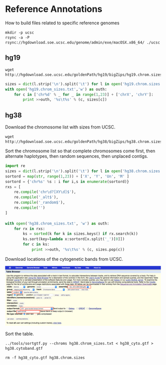 # Reference Annotations

How to build files related to specific reference genomes

```
mkdir -p ucsc
rsync -a -P rsync://hgdownload.soe.ucsc.edu/genome/admin/exe/macOSX.x86_64/ ./ucsc

```

## hg19

```
wget http://hgdownload.soe.ucsc.edu/goldenPath/hg19/bigZips/hg19.chrom.sizes
```

```python
sizes = dict(l.strip('\n').split('\t') for l in open('hg19.chrom.sizes', 'rU'))
with open('hg19.chrom_sizes.txt','w') as outh:
    for c in ['chr%d' % _ for _ in range(1,23)] + ['chrX', 'chrY']:
        print >>outh, '%s\t%s' % (c, sizes[c])

```

## hg38

Download the chromosome list with sizes from UCSC.

```
wget http://hgdownload.soe.ucsc.edu/goldenPath/hg38/bigZips/hg38.chrom.sizes
```

Sort the chromosome list so that complete chromosomes come first, then alternate haplotypes, then random sequences, then unplaced contigs.

```python
import re
sizes = dict(l.strip('\n').split('\t') for l in open('hg38.chrom.sizes', 'rU'))
sortord = map(str, range(1,23)) + ['X', 'Y', 'Un', 'M' ]
sortord = {'chr%s' %s : i for i,s in enumerate(sortord)}
rxs = [
    re.compile('chr\d?[XY\d]$'),
    re.compile('_alt$'),
    re.compile('_random$'),
    re.compile('')
]

with open('hg38.chrom_sizes.txt', 'w') as outh:
    for rx in rxs:
        ks = sorted(k for k in sizes.keys() if rx.search(k))
        ks.sort(key=lambda x:sortord[x.split('_')[0]])
        for c in ks:
            print >>outh, '%s\t%s' % (c, sizes.pop(c))

```

Download locations of the cytogenetic bands from UCSC.

![Table browser](../docs/table_browser_download.png)

Sort the table.

```
../tools/sortgtf.py --chroms hg38.chrom_sizes.txt < hg38_cyto.gtf > hg38.cytoband.gtf
```

```
rm -f hg38_cyto.gtf hg38.chrom.sizes
```
